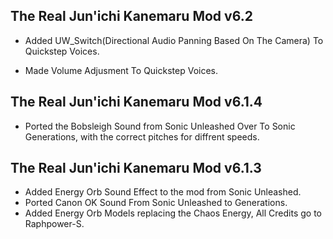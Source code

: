 ## The Real Jun'ichi Kanemaru Mod v6.2

- Added UW_Switch(Directional Audio Panning Based On The Camera) To Quickstep Voices.

- Made Volume Adjusment To Quickstep Voices.




## The Real Jun'ichi Kanemaru Mod v6.1.4

- Ported the Bobsleigh Sound from Sonic Unleashed Over To Sonic Generations, with the correct pitches for diffrent speeds. 


## The Real Jun'ichi Kanemaru Mod v6.1.3 
- Added Energy Orb Sound Effect to the mod from Sonic Unleashed.
- Ported Canon OK Sound From Sonic Unleashed to Generations.
- Added Energy Orb Models replacing the Chaos Energy, All Credits go to Raphpower-S.

